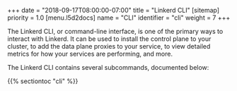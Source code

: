 +++
date = "2018-09-17T08:00:00-07:00"
title = "Linkerd CLI"
[sitemap]
  priority = 1.0
[menu.l5d2docs]
  name = "CLI"
  identifier = "cli"
  weight = 7
+++

The Linkerd CLI, or command-line interface, is one of the primary ways to
interact with Linkerd. It can be used to install the control plane to your
cluster, to add the data plane proxies to your service, to view detailed
metrics for how your services are performing, and more.

The Linkerd CLI contains several subcommands, documented below:

{{% sectiontoc "cli" %}}
